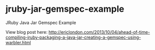 jruby-jar-gemspec-example
=========================

JRuby Java Jar Gemspec Example

View blog post here: http://ericlondon.com/2013/10/04/ahead-of-time-compiling-jruby-packaging-a-java-jar-creating-a-gemspec-using-warbler.html
